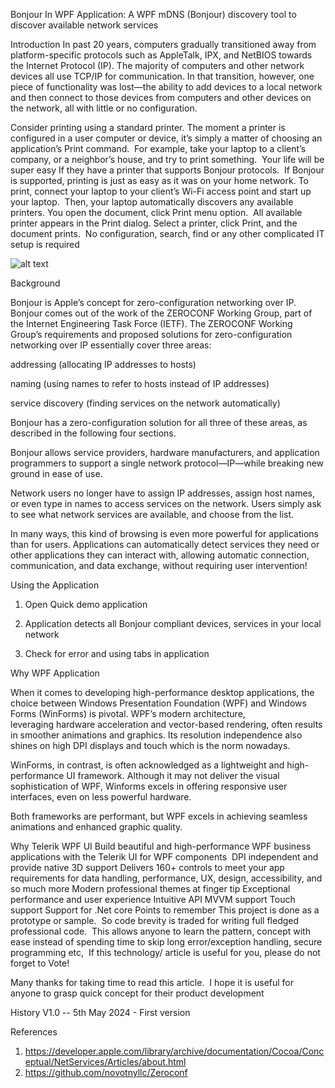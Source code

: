 Bonjour In WPF Application: A WPF mDNS (Bonjour) discovery tool to discover available network services

Introduction
In past 20 years, computers gradually transitioned away from platform-specific protocols such as AppleTalk, IPX, and NetBIOS towards the Internet Protocol (IP). The majority of computers and other network devices all use TCP/IP for communication. In that transition, however, one piece of functionality was lost—the ability to add devices to a local network and then connect to those devices from computers and other devices on the network, all with little or no configuration.

Consider printing using a standard printer. The moment a printer is configured in a user computer or device, it’s simply a matter of choosing an application’s Print command.  For example, take your laptop to a client’s company, or a neighbor’s house, and try to print something.  Your life will be super easy If they have a printer that supports Bonjour protocols.  If Bonjour is supported, printing is just as easy as it was on your home network. To print, connect your laptop to your client’s Wi-Fi access point and start up your laptop.  Then, your laptop automatically discovers any available printers. You open the document, click Print menu option.  All available printer appears in the Print dialog. Select a printer, click Print, and the document prints.  No configuration, search, find or any other complicated IT setup is required

![alt text](https://github.com/bkumarbk9/BonjourInWPF/tree/main/doc/img/Screenshot.jpg)

Background

Bonjour is Apple’s concept for zero-configuration networking over IP. Bonjour comes out of the work of the ZEROCONF Working Group, part of the Internet Engineering Task Force (IETF). The ZEROCONF Working Group’s requirements and proposed solutions for zero-configuration networking over IP essentially cover three areas:

addressing (allocating IP addresses to hosts)

naming (using names to refer to hosts instead of IP addresses)

service discovery (finding services on the network automatically)

Bonjour has a zero-configuration solution for all three of these areas, as described in the following four sections.

Bonjour allows service providers, hardware manufacturers, and application programmers to support a single network protocol—IP—while breaking new ground in ease of use.

Network users no longer have to assign IP addresses, assign host names, or even type in names to access services on the network. Users simply ask to see what network services are available, and choose from the list.

In many ways, this kind of browsing is even more powerful for applications than for users. Applications can automatically detect services they need or other applications they can interact with, allowing automatic connection, communication, and data exchange, without requiring user intervention!

Using the Application

1. Open Quick demo application

2. Application detects all Bonjour compliant devices, services in your local network

3. Check for error and using tabs in application 

Why WPF Application

When it comes to developing high-performance desktop applications, the choice between Windows Presentation Foundation (WPF) and Windows Forms (WinForms) is pivotal. WPF’s modern architecture, leveraging hardware acceleration and vector-based rendering, often results in smoother animations and graphics. Its resolution independence also shines on high DPI displays and touch which is the norm nowadays.

WinForms, in contrast, is often acknowledged as a lightweight and high-performance UI framework. Although it may not deliver the visual sophistication of WPF, Winforms excels in offering responsive user interfaces, even on less powerful hardware.

Both frameworks are performant, but WPF excels in achieving seamless animations and enhanced graphic quality. 

Why Telerik WPF UI
Build beautiful and high-performance WPF business applications with the Telerik UI for WPF components
 DPI independent and provide native 3D support
Delivers 160+ controls to meet your app requirements for data handling, performance, UX, design, accessibility, and so much more
Modern professional themes at finger tip
Exceptional performance and user experience
Intuitive API
MVVM support
Touch support
Support for .Net core
Points to remember
This project is done as a prototype or sample.  So code brevity is traded for writing full fledged professional code.  This allows anyone to learn the pattern, concept with ease instead of spending time to skip long error/exception handling, secure programming etc,  If this technology/ article is useful for you, please do not forget to Vote!  

Many thanks for taking time to read this article.  I hope it is useful for anyone to grasp quick concept for their product development

History
V1.0 -- 5th May 2024 - First version

References
1. https://developer.apple.com/library/archive/documentation/Cocoa/Conceptual/NetServices/Articles/about.html
2. https://github.com/novotnyllc/Zeroconf 

